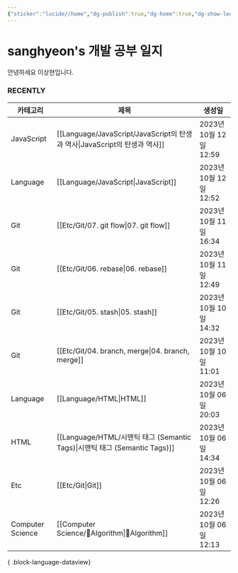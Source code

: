 ```yaml
---
{"sticker":"lucide//home","dg-publish":true,"dg-home":true,"dg-show-local-graph":null,"dg-hide":true,"permalink":"/home/","hide":true,"tags":["gardenEntry"],"dgPassFrontmatter":true,"noteIcon":""}
---
```


# sanghyeon's 개발 공부 일지

안녕하세요 이상현입니다.

### RECENTLY
| 카테고리             | 제목                                                                  | 생성일                 |
| ---------------- | ------------------------------------------------------------------- | ------------------- |
| JavaScript       | [[Language/JavaScript/JavaScript의 탄생과 역사\|JavaScript의 탄생과 역사]]   | 2023년 10월 12일 12:59 |
| Language         | [[Language/JavaScript\|JavaScript]]                              | 2023년 10월 12일 12:52 |
| Git              | [[Etc/Git/07. git flow\|07. git flow]]                           | 2023년 10월 11일 16:34 |
| Git              | [[Etc/Git/06. rebase\|06. rebase]]                               | 2023년 10월 11일 12:49 |
| Git              | [[Etc/Git/05. stash\|05. stash]]                                 | 2023년 10월 10일 14:32 |
| Git              | [[Etc/Git/04. branch, merge\|04. branch, merge]]                 | 2023년 10월 10일 11:01 |
| Language         | [[Language/HTML\|HTML]]                                          | 2023년 10월 06일 20:03 |
| HTML             | [[Language/HTML/시맨틱 태그 (Semantic Tags)\|시맨틱 태그 (Semantic Tags)]] | 2023년 10월 06일 14:34 |
| Etc              | [[Etc/Git\|Git]]                                                 | 2023년 10월 06일 12:26 |
| Computer Science | [[Computer Science/Algorithm\|Algorithm]]                      | 2023년 10월 06일 12:13 |

{ .block-language-dataview}



<script src="https://giscus.app/client.js"
        data-repo="4anghyeon/sanghyeon-digital-garden"
        data-repo-id="R_kgDOKVgtKQ"
        data-category="General"
        data-category-id="DIC_kwDOKVgtKc4CZ2I7"
        data-mapping="title"
        data-strict="0"
        data-reactions-enabled="1"
        data-emit-metadata="0"
        data-input-position="top"
        data-theme="light_tritanopia"
        data-lang="ko"
        crossorigin="anonymous"
        async>
</script>

